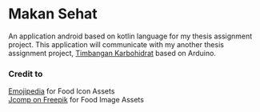 # Makan Sehat
An application android based on kotlin language for my thesis assignment project.
This application will communicate with my another thesis assignment project, [Timbangan Karbohidrat](https://github.com/nokatotedo/timbangan-karbohidrat) based on Arduino.

### Credit to
[Emojipedia](https://emojipedia.org/food-drink/) for Food Icon Assets </br>
[Jcomp on Freepik](https://www.freepik.com/author/jcomp) for Food Image Assets
